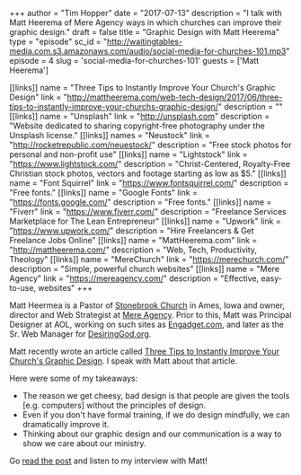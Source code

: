 +++
author = "Tim Hopper"
date = "2017-07-13"
description = "I talk with Matt Heerema of Mere Agency ways in which churches can improve their graphic design."
draft = false
title = "Graphic Design with Matt Heerema"
type = "episode"
sc_id = "http://waitingtables-media.com.s3.amazonaws.com/audio/social-media-for-churches-101.mp3"
episode = 4
slug = 'social-media-for-churches-101'
guests = ['Matt Heerema']

[[links]]
name = "Three Tips to Instantly Improve Your Church's Graphic Design"
link = "http://mattheerema.com/web-tech-design/2017/06/three-tips-to-instantly-improve-your-churchs-graphic-design/"
description = ""
[[links]]
name = "Unsplash"
link = "http://unsplash.com"
description = "Website dedicated to sharing copyright-free photography under the Unsplash license."
[[links]]
names = "Neustock"
link = "http://rocketrepublic.com/neuestock/"
description = "Free stock photos for personal and non-profit use"
[[links]]
name = "Lightstock"
link = "https://www.lightstock.com/"
description = "Christ-Centered, Royalty-Free Christian stock photos, vectors and footage starting as low as $5."
[[links]]
name = "Font Squirrel"
link = "https://www.fontsquirrel.com/"
description = "Free fonts."
[[links]]
name = "Google Fonts"
link = "https://fonts.google.com/"
description = "Free fonts."
[[links]]
name = "Fiverr"
link = "https://www.fiverr.com/"
description = "Freelance Services Marketplace for The Lean Entrepreneur"
[[links]]
name = "Upwork"
link = "https://www.upwork.com/"
description = "Hire Freelancers & Get Freelance Jobs Online"
[[links]]
name = "MattHeerema.com"
link = "http://mattheerema.com/"
description = "Web, Tech, Productivity, Theology"
[[links]]
name = "MereChurch"
link = "https://merechurch.com/"
description = "Simple, powerful church websites"
[[links]]
name = "Mere Agency"
link = "https://mereagency.com/"
description = "Effective, easy-to-use, websites"
+++

Matt Heermea is a Pastor of [Stonebrook Church](http://stonebrook.org/) in Ames, Iowa and owner, director and Web Strategist at [Mere Agency](https://mereagency.com/ "Mere Agency - Effective, easy-to-use, Web sites"). Prior to this, Matt was Principal Designer at AOL, working on such sites as [Engadget.com](https://www.engadget.com/), and later as the Sr. Web Manager for [DesiringGod.org](http://www.desiringgod.org/ "Desiring God").

Matt recently wrote an article called [Three Tips to Instantly Improve Your Church's Graphic Design](http://mattheerema.com/web-tech-design/2017/06/three-tips-to-instantly-improve-your-churchs-graphic-design/). I speak with Matt about that article.

Here were some of my takeaways:

* The reason we get cheesy, bad design is that people are given the tools [e.g. computers] without the principles of design.
* Even if you don't have formal training, if we do design mindfully, we can dramatically improve it.
* Thinking about our graphic design and our communication is a way to show we care about our ministry.

Go [read the post](http://mattheerema.com/web-tech-design/2017/06/three-tips-to-instantly-improve-your-churchs-graphic-design/) and listen to my interview with Matt!